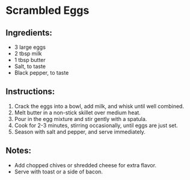 # Scrambled Eggs

## Ingredients:
- 3 large eggs
- 2 tbsp milk
- 1 tbsp butter
- Salt, to taste
- Black pepper, to taste

## Instructions:
1. Crack the eggs into a bowl, add milk, and whisk until well combined.
2. Melt butter in a non-stick skillet over medium heat.
3. Pour in the egg mixture and stir gently with a spatula.
4. Cook for 2-3 minutes, stirring occasionally, until eggs are just set.
5. Season with salt and pepper, and serve immediately.

## Notes:
- Add chopped chives or shredded cheese for extra flavor.
- Serve with toast or a side of bacon.